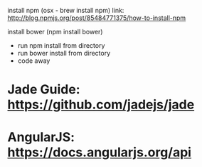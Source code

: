install npm  (osx - brew install npm)
link: http://blog.npmjs.org/post/85484771375/how-to-install-npm

install bower (npm install bower)

- run npm install from directory
- run bower install from directory
- code away

# Jade Guide: https://github.com/jadejs/jade
# AngularJS: https://docs.angularjs.org/api